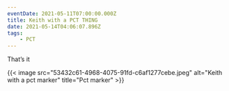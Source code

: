 ```yaml
---
eventDate: 2021-05-11T07:00:00.000Z
title: Keith with a PCT THING
date: 2021-05-14T04:06:07.896Z
tags: 
    - PCT
---
```

That’s it

{{< image src="53432c61-4968-4075-91fd-c6af1277cebe.jpeg" alt="Keith with a pct marker" title="Pct marker" >}}